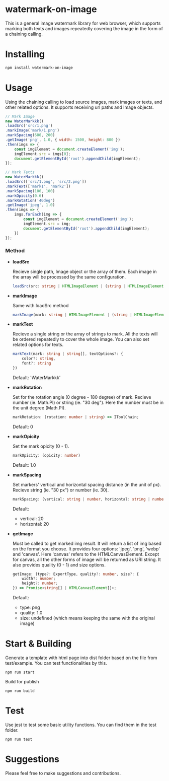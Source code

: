 # watermark-on-image
This is a general image watermark library for web browser, which supports marking both texts and images repeatedly covering the image in the form of a chaining calling.


# Installing
```bash
npm install watermark-on-image
```

# Usage
Using the chaining calling to load source images, mark images or texts, and other related options. It supports receiving url paths and Image objects.
```js
// Mark Image
new WaterMarkkk()
.loadSrc('src/1.png')
.markImage('mark/1.png')
.markSpacing(600, 200)
.getImage('png', 1.0, { width: 1500, height: 800 })
.then(imgs => {
    const imgElement = document.createElement('img');
    imgElement.src = imgs[0];
    document.getElementById('root').appendChild(imgElement);
});

// Mark Texts
new WaterMarkkk()
.loadSrc(['src/1.png', 'src/2.png'])
.markText(['mark1', 'mark2'])
.markSpacing(100, 100)
.markOpicity(0.6)
.markRotation('40deg')
.getImage('jpeg', 1.0)
.then(imgs => {
    imgs.forEach(img => {
        const imgElement = document.createElement('img');
        imgElement.src = img;
        document.getElementById('root').appendChild(imgElement);
    })
});
```

### Method
+ **loadSrc**

    Recieve single path, Image object or the array of them. Each image in the array will be processed by the same configuration.
    ```typescript
    loadSrc(src: string | HTMLImageElement | (string | HTMLImageElement)[])
    ```

+ **markImage**
    
    Same with loadSrc method
    ```typescript
    markImage(mark: string | HTMLImageElement | (string | HTMLImageElement)[])
    ```

+ **markText**
    
    Recieve a single string or the array of strings to mark. All the texts will be ordered repeatedly to cover the whole image. You can also set related options for texts.
    ```typescript
    markText(mark: string | string[], textOptions?: {
        color?: string,
        font?: string
    })    
    ```
    Default: 'WaterMarkkk'
+ **markRotation**

    Set for the rotation angle (0 degree - 180 degree) of mark. Recieve number (ie. Math.PI) or string (ie. "30 deg"). Here the number must be in the unit degree (Math.PI).
    ```typescript
    markRotation: (rotation: number | string) => IToolChain;
    ```
    Default: 0
+ **markOpicity**

    Set the mark opicity (0 - 1).
    ```typescript
    markOpicity: (opicity: number)
    ```
    Default: 1.0

+ **markSpacing**

    Set markers' vertical and horizontal spacing distance (in the unit of px). Recieve string (ie. "30 px") or number (ie. 30).

    ```typescript
    markSpacing: (vertical: string | number, horizontal: string | number) => IToolChain;
    ```
    Default: 
    + vertical: 20
    + horizontal: 20


+ **getImage**

    Must be called to get marked img result. It will return a list of img based on the format you choose. It provides four options: 'jpeg', 'png', 'webp' and 'canvas'. Here 'canvas' refers to the HTMLCanvasElement. Except for canvas, all the other forms of image will be returned as URI string. It also provides quality (0 - 1) and size options.

    ```typescript
    getImage: (type?: ExportType, quality?: number, size?: {
        width?: number;
        height?: number;
    }) => Promise<string[] | HTMLCanvasElement[]>;
    ```
    Default: 
    + type: png
    + quality: 1.0
    + size: undefined (which means keeping the same with the original image)

# Start & Building
Generate a template with html page into dist folder based on the file from test/example. You can test functionalities by this.

```
npm run start
```

Build for publish
```
npm run build
```

# Test
Use jest to test some basic utility functions. You can find them in the test folder.
```
npm run test
```

# Suggestions
Please feel free to make suggestions and contributions.